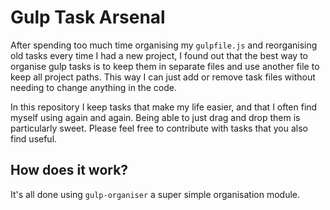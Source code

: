# Gulp Task Arsenal

After spending too much time organising my `gulpfile.js` and reorganising old tasks every time I had a new project, I found out that the best way to organise gulp tasks is to keep them in separate files and use another file to keep all project paths. This way I can just add or remove task files without needing to change anything in the code.

In this repository I keep tasks that make my life easier, and that I often find myself using again and again. Being able to just drag and drop them is particularly sweet. Please feel free to contribute with tasks that you also find useful.  

## How does it work?
It's all done using `gulp-organiser` a super simple organisation module.
